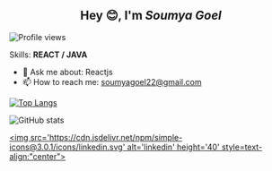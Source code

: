 <center><h2>Hey 😊, I'm <strong><em>Soumya Goel</em></strong></h2></center>                                                     
                                                  
![Profile views](https://gpvc.arturio.dev/soumyagoel22)                                                           

Skills: <strong>REACT / JAVA</strong>

- 💬 Ask me about: Reactjs 
- 📫 How to reach me: soumyagoel22@gmail.com 

[![Top Langs](https://github-readme-stats.vercel.app/api/top-langs/?username=soumyagoel22)](https://github.com/anuraghazra/github-readme-stats)

![GitHub stats](https://github-readme-stats.vercel.app/api?username=soumyagoel22&show_icons=true)  

[<img src='https://cdn.jsdelivr.net/npm/simple-icons@3.0.1/icons/linkedin.svg' alt='linkedin' height='40' style=text-align:"center">](https://www.linkedin.com/in/soumyagoel22/)

